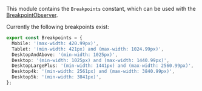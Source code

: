 This module contains the `Breakpoints` constant, which can be used with the
[BreakpointObserver](https://material.angular.io/cdk/layout/overview#breakpointobserver).

Currently the following breakpoints exist:

```ts
export const Breakpoints = {
  Mobile: '(max-width: 420.99px)',
  Tablet: '(min-width: 421px) and (max-width: 1024.99px)',
  DesktopAndAbove: '(min-width: 1025px)',
  Desktop: '(min-width: 1025px) and (max-width: 1440.99px)',
  DesktopLargePlus: '(min-width: 1441px) and (max-width: 2560.99px)',
  Desktop4k: '(min-width: 2561px) and (max-width: 3840.99px)',
  Desktop5k: '(min-width: 3841px)',
};
```
